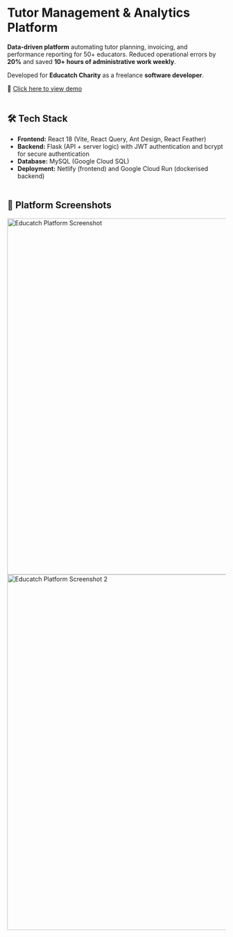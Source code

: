 # Tutor Management & Analytics Platform

**Data-driven platform** automating tutor planning, invoicing, and performance reporting for 50+ educators.
Reduced operational errors by **20%** and saved **10+ hours of administrative work weekly**.

Developed for **Educatch Charity** as a freelance **software developer**.

🔗 [Click here to view demo](https://educatchcharity-demo.netlify.app)<br><br>

## 🛠 Tech Stack

- **Frontend:** React 18 (Vite, React Query, Ant Design, React Feather)  
- **Backend:** Flask (API + server logic) with JWT authentication and bcrypt for secure authentication
- **Database:** MySQL (Google Cloud SQL)  
- **Deployment:** Netlify (frontend) and Google Cloud Run (dockerised backend)<br><br>

## 📸 Platform Screenshots

<img width="1440" height="819" alt="Educatch Platform Screenshot" src="https://github.com/user-attachments/assets/fc545dce-5fad-4774-aff5-5d45bcc48fa8" />

<img width="1440" height="818" alt="Educatch Platform Screenshot 2" src="https://github.com/user-attachments/assets/f55890b4-3f20-41ff-bb19-f96c6a872a8a" />
